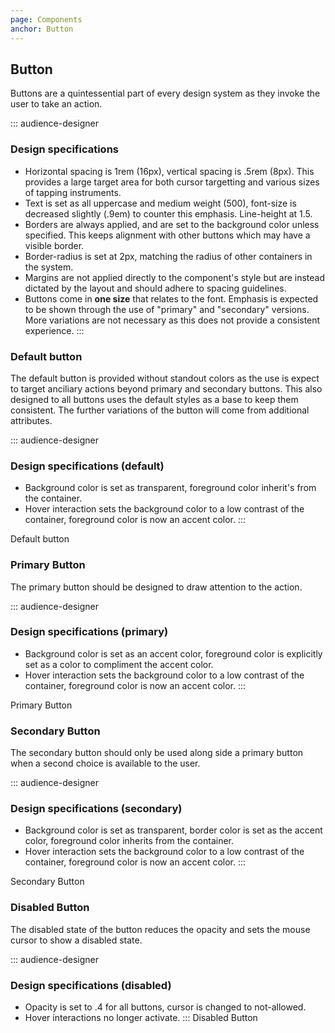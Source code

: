 ```yaml
---
page: Components
anchor: Button
---
```


## Button

Buttons are a quintessential part of every design system as they invoke the user to take an action. 

::: audience-designer
### Design specifications
- Horizontal spacing is 1rem (16px), vertical spacing is .5rem (8px). This provides a large target area for both cursor targetting and various sizes of tapping instruments.
- Text is set as all uppercase and medium weight (500), font-size is decreased slightly (.9em) to counter this emphasis. Line-height at 1.5.
- Borders are always applied, and are set to the background color unless specified. This keeps alignment with other buttons which may have a visible border.
- Border-radius is set at 2px, matching the radius of other containers in the system.
- Margins are not applied directly to the component's style but are instead dictated by the layout and should adhere to spacing guidelines.
- Buttons come in **one size** that relates to the font. Emphasis is expected to be shown through the use of "primary" and "secondary" versions. More variations are not necessary as this does not provide a consistent experience.
:::

### Default button
The default button is provided without standout colors as the use is expect to target anciliary actions beyond primary and secondary buttons. This also designed to all buttons uses the default styles as a base to keep them consistent. The further variations of the button will come from additional attributes.

::: audience-designer
### Design specifications (default)
- Background color is set as transparent, foreground color inherit's from the container.
- Hover interaction sets the background color to a low contrast of the container, foreground color is now an accent color.
:::

<blu-button selfdocument>Default button</blu-button>

### Primary Button
The primary button should be designed to draw attention to the action.

::: audience-designer
### Design specifications (primary)
- Background color is set as an accent color, foreground color is explicitly set as a color to compliment the accent color.
- Hover interaction sets the background color to a low contrast of the container, foreground color is now an accent color.
:::

<blu-button selfdocument type="primary">Primary Button</blu-button>

### Secondary Button
The secondary button should only be used along side a primary button when a second choice is available to the user.

::: audience-designer
### Design specifications (secondary)
- Background color is set as transparent, border color is set as the accent color, foreground color inherits from the container.
- Hover interaction sets the background color to a low contrast of the container, foreground color is now an accent color.
:::

<blu-button selfdocument type="secondary">Secondary Button</blu-button>

### Disabled Button
The disabled state of the button reduces the opacity and sets the mouse cursor to show a disabled state.

::: audience-designer
### Design specifications (disabled)
- Opacity is set to .4 for all buttons, cursor is changed to not-allowed.
- Hover interactions no longer activate.
:::
<blu-button selfdocument disabled>Disabled Button</blu-button>

